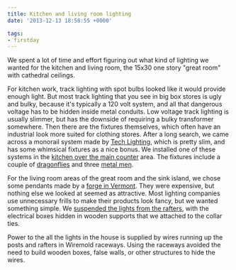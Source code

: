 ```yaml
---
title: Kitchen and living room lighting
date: '2013-12-13 18:58:55 +0000'

tags:
- firstday
---
```


We spent a lot of time and effort figuring out what kind of lighting
we wanted for the kitchen and living room, the 15x30 one story "great
room" with cathedral ceilings.
<!--more-->

For kitchen work, track lighting with
spot bulbs looked like it would provide enough light.  But most track
lighting that you see in big box stores is ugly and bulky, because
it's typically a 120 volt system, and all that dangerous voltage has
to be hidden inside metal conduits.  Low voltage track lighting is
usually slimmer, but has the downside of requiring a bulky transformer
somewhere.  Then there are the fixtures themselves, which often have
an industrial look more suited for clothing stores.  After a long
search, we came across a monorail system made by [Tech
Lighting](http://www.techlighting.com/Products), which is pretty slim,
and has some whimsical fixtures as a nice bonus.  We installed one of
these systems in the [kitchen over the main counter](/gallery/firstday-cottage/IMG_2924.JPG)
area.  The
fixtures include a couple of
[dragonflies](/gallery/firstday-cottage/IMG_2925.JPG)
and three [metal men](/gallery/firstday-cottage/IMG_2926.JPG).

For the living room areas of the great room and the sink island, we
chose some pendants made by a [forge in
Vermont](http://www.hubbardtonforge.com/).  They were expensive, but
nothing else we looked at seemed as attractive.  Most lighting
companies use unnecessary frills to make their products look fancy,
but we wanted something simple.  We
[suspended the lights from the rafters](/gallery/firstday-cottage/IMG_2927.JPG),
with the electrical boxes hidden in wooden supports that we attached
to the collar ties. 

Power to the all the lights in the house is supplied by wires running up the posts and rafters in Wiremold raceways.  Using the raceways avoided the need to build wooden boxes, false walls, or other structures to hide the wires.
